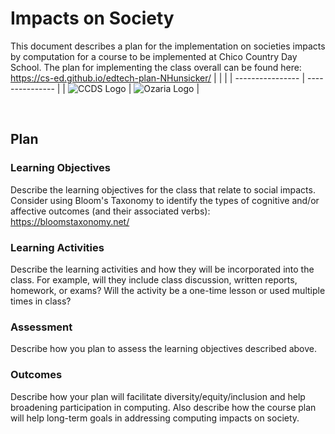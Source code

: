 # Impacts on Society

This document describes a plan for the implementation on societies impacts by computation for a course to be implemented at Chico Country Day School. The plan for implementing the class overall can be found here: https://cs-ed.github.io/edtech-plan-NHunsicker/
|  |  |
| ---------------- | --------------- |
| ![CCDS Logo](https://www.chicocountryday.org/wp-content/uploads/ccds-color.png)  | ![Ozaria Logo](https://code.org/images/fill-480x360/tutorials/hoc2021/codecombat_ozaria.jpg) |

<p float="center">
  <img srg = "https://www.chicocountryday.org/wp-content/uploads/ccds-color.png" width="200"/>
  <img srg = "https://code.org/images/fill-480x360/tutorials/hoc2021/codecombat_ozaria.jpg" width="200"/>
</p>

## Plan

### Learning Objectives

Describe the learning objectives for the class that relate to social impacts. Consider using Bloom's Taxonomy to identify the types of cognitive and/or affective outcomes (and their associated verbs): https://bloomstaxonomy.net/

### Learning Activities

Describe the learning activities and how they will be incorporated into the class. For example, will they include class discussion, written reports, homework, or exams? Will the activity be a one-time lesson or used multiple times in class?

### Assessment

Describe how you plan to assess the learning objectives described above.

### Outcomes

Describe how your plan will facilitate diversity/equity/inclusion and help broadening participation in computing. Also describe how the course plan will help long-term goals in addressing computing impacts on society.
